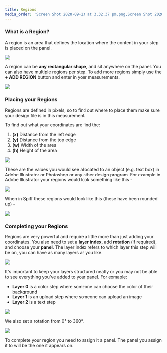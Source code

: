 ```yaml
---
title: Regions
media_order: 'Screen Shot 2020-09-23 at 3.32.37 pm.png,Screen Shot 2020-09-23 at 3.45.33 pm.png,Screen Shot 2020-09-23 at 4.11.49 pm.png,Screen Shot 2020-09-23 at 4.20.56 pm.png,Screen Shot 2020-09-24 at 9.47.00 am.png,Screen Shot 2020-09-24 at 10.16.11 am.png,Screen Shot 2020-09-24 at 10.17.35 am.png'
---
```


### What is a Region?

A region is an area that defines the location where the content in your step is placed on the panel.

![](https://help.spiff.com.au/user/pages/04.Spiff-Concepts/03.workflows/03.step-details/02.regions/Screen%20Shot%202020-09-23%20at%203.32.37%20pm.png)

A region can be **any rectangular shape**, and sit anywhere on the panel.
You can also have multiple regions per step. To add more regions simply use the **+ ADD REGION** button and enter in your measurements.

![](https://help.spiff.com.au/user/pages/04.Spiff-Concepts/03.workflows/03.step-details/02.regions/Screen%20Shot%202020-09-23%20at%203.45.33%20pm.png)

### Placing your Regions

Regions are defined in pixels, so to find out where to place them make sure your design file is in this measurement.

To find out what your coordinates are find the:

1.  **(x)** Distance from the left edge  
3. **(y)**  Distance from the top edge
4. **(w)** Width of the area
5. **(h)**  Height of the area



![](https://help.spiff.com.au/user/pages/04.Spiff-Concepts/03.workflows/03.step-details/02.regions/Screen%20Shot%202020-09-23%20at%204.11.49%20pm.png)

These are the values you would see allocated to an object (e.g. text box) in Adobe Illustrator or Photoshop or any other design program.
For example in Adobe Illustrator your regions would look something like this -

![](https://help.spiff.com.au/user/pages/04.Spiff-Concepts/03.workflows/03.step-details/02.regions/Screen%20Shot%202020-09-23%20at%204.20.56%20pm.png)

When in Spiff these regions would look like this (these have been rounded up) -

![](https://help.spiff.com.au/user/pages/04.Spiff-Concepts/03.workflows/03.step-details/02.regions/Screen%20Shot%202020-09-24%20at%209.47.00%20am.png)

### Completing your Regions

Regions are very powerful and require a little more than just adding your coordinates. You also need to set a **layer index**, add **rotation** (if required), and choose your **panel**.
The layer index refers to which layer this step will be on, you can have as many layers as you like.

![](https://help.spiff.com.au/user/pages/04.Spiff-Concepts/03.workflows/03.step-details/02.regions/Screen%20Shot%202020-09-24%20at%2010.16.11%20am.png)

It's important to keep your layers structured neatly or you may not be able to see everything you've added to your panel. For exmaple:

- **Layer 0** is a color step where someone can choose the color of their background
- **Layer 1** is an upload step where someone can upload an image
- **Layer 2** is a text step

![](https://help.spiff.com.au/user/pages/04.Spiff-Concepts/03.workflows/03.step-details/02.regions/Screen%20Shot%202020-09-24%20at%2010.17.35%20am.png)

We also set a rotation from 0° to 360°.

![](https://help.spiff.com.au/user/pages/04.Spiff-Concepts/03.workflows/03.step-details/02.regions/Screen%20Shot%202020-09-24%20at%2010.36.32%20am.png)

To complete your region you need to assign it a panel. The panel you assign it to will be the one it appears on.